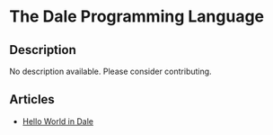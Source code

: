 # The Dale Programming Language

## Description

No description available. Please consider contributing.

## Articles

- [Hello World in Dale](https://sampleprograms.io/projects/hello-world/dale)